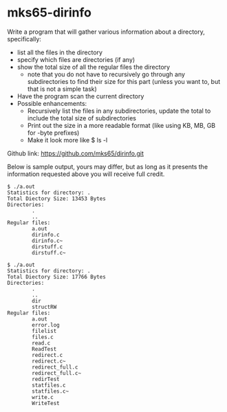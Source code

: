 # mks65-dirinfo
Write a program that will gather various information about a directory, specifically:
- list all the files in the directory
- specify which files are directories (if any)
- show the total size of all the regular files the directory
  - note that you do not have to recursively go through any subdirectories to find their size for this part (unless you want to, but that is not a simple task)
- Have the program scan the current directory
- Possible enhancements:
  - Recursively list the files in any subdirectories, update the total to include the total size of subdirectories
  - Print out the size in a more readable format (like using KB, MB, GB for -byte prefixes)
  - Make it look more like $ ls -l

Github link:
https://github.com/mks65/dirinfo.git

Below is sample output, yours may differ, but as long as it presents the information requested above you will receive full credit.

```
$ ./a.out
Statistics for directory: .
Total Diectory Size: 13453 Bytes
Directories:
        .
        ..
Regular files:
        a.out
        dirinfo.c
        dirinfo.c~
        dirstuff.c
        dirstuff.c~
```

```
$ ./a.out
Statistics for directory: .
Total Diectory Size: 17766 Bytes
Directories:
        .
        ..
        dir
        structRW
Regular files:
        a.out
        error.log
        filelist
        files.c
        read.c
        ReadTest
        redirect.c
        redirect.c~
        redirect_full.c
        redirect_full.c~
        redirTest
        statfiles.c
        statfiles.c~
        write.c
        WriteTest
```